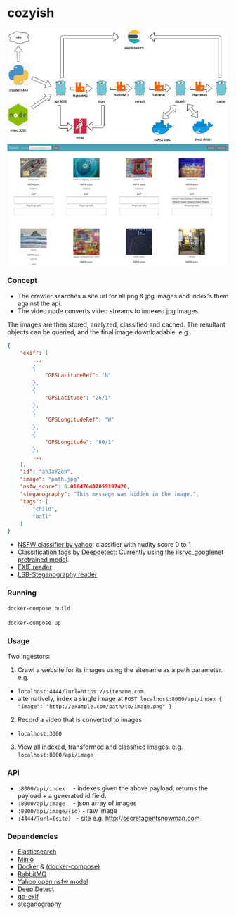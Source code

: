 # cozyish

![](cozyish.png)
![](screenshot.png)

### Concept
* The crawler searches a site url for all png & jpg images and index's them against the api.  
* The video node converts video streams to indexed jpg images. 

The images are then stored, analyzed, classified and cached. The resultant objects can be queried, and the final image downloadable. e.g.
```json
{
    "exif": [
        ...
        {
            "GPSLatitudeRef": "N"
        },
        {
            "GPSLatitude": "26/1"
        },
        {
            "GPSLongitudeRef": "W"
        },
        {
            "GPSLongitude": "80/1"
        },
        ...
    ],
    "id": "ähJäYZöh",
    "image": "path.jpg",
    "nsfw_score": 0.016476402059197426,
    "steganography": "This message was hidden in the image.",
    "tags": [
        "child",
        "ball"
    ]
}
```
	
* [NSFW classifier by yahoo](https://github.com/yahoo/open_nsfw): classifier with nudity score 0 to 1
* [Classification tags by Deepdetect](https://www.deepdetect.com):   Currently using [the ilsrvc_googlenet pretrained model](https://www.deepdetect.com/models/ilsvrc_googlenet/).  
* [EXIF reader](https://github.com/dsoprea/go-exif)
* [LSB-Steganography reader](https://github.com/auyer/steganography) 

### Running
```bash
docker-compose build

docker-compose up
```

### Usage
Two ingestors:

1) Crawl a website for its images using the sitename as a path parameter. 
e.g. 
* `localhost:4444/?url=https://sitename.com`.   
* alternatively, index a single image at `POST localhost:8000/api/index
{
	"image": "http://example.com/path/to/image.png"
}
`

2) Record a video that is converted to images 
* `localhost:3000`

3) View all indexed, transformed and classified images. e.g. `localhost:8000/api/image`


### API
* `:8000/api/index  `     - indexes given the above payload, returns the payload + a generated id field.
* `:8000/api/image  `     - json array of images
* `:8000/api/image/{id}`  - raw image
* `:4444/?url={site} `    - site e.g. http://secretagentsnowman.com



### Dependencies
* [Elasticsearch](https://www.elastic.co/)
* [Minio](https://min.io/)
* [Docker](https://www.docker.com/) & [(docker-compose)](https://docs.docker.com/compose/)
* [RabbitMQ](https://www.rabbitmq.com/)
* [Yahoo open nsfw model](https://github.com/yahoo/open_nsfw)
* [Deep Detect](https://www.deepdetect.com/)
* [go-exif](https://github.com/dsoprea/go-exif)
* [steganography](https://github.com/auyer/steganography)


